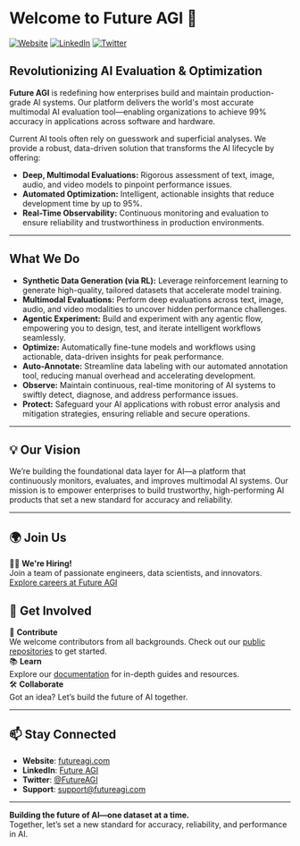 # Welcome to Future AGI 👋

[![Website](https://img.shields.io/website?url=https%3A%2F%2Ffutureagi.com)](https://futureagi.com)
[![LinkedIn](https://img.shields.io/badge/LinkedIn-Follow-blue)](https://linkedin.com/company/futureagi)
[![Twitter](https://img.shields.io/twitter/follow/futureagi?style=social)](https://twitter.com/futureagi_)


## Revolutionizing AI Evaluation & Optimization

**Future AGI** is redefining how enterprises build and maintain production-grade AI systems. Our platform delivers the world's most accurate multimodal AI evaluation tool—enabling organizations to achieve 99% accuracy in applications across software and hardware.

Current AI tools often rely on guesswork and superficial analyses. We provide a robust, data-driven solution that transforms the AI lifecycle by offering:

- **Deep, Multimodal Evaluations:** Rigorous assessment of text, image, audio, and video models to pinpoint performance issues.
- **Automated Optimization:** Intelligent, actionable insights that reduce development time by up to 95%.
- **Real-Time Observability:** Continuous monitoring and evaluation to ensure reliability and trustworthiness in production environments.


---

## What We Do

- **Synthetic Data Generation (via RL):** Leverage reinforcement learning to generate high-quality, tailored datasets that accelerate model training.
- **Multimodal Evaluations:** Perform deep evaluations across text, image, audio, and video modalities to uncover hidden performance challenges.
- **Agentic Experiment:** Build and experiment with any agentic flow, empowering you to design, test, and iterate intelligent workflows seamlessly.
- **Optimize:** Automatically fine-tune models and workflows using actionable, data-driven insights for peak performance.
- **Auto-Annotate:** Streamline data labeling with our automated annotation tool, reducing manual overhead and accelerating development.
- **Observe:** Maintain continuous, real-time monitoring of AI systems to swiftly detect, diagnose, and address performance issues.
- **Protect:** Safeguard your AI applications with robust error analysis and mitigation strategies, ensuring reliable and secure operations.


---

## 💡 Our Vision

We’re building the foundational data layer for AI—a platform that continuously monitors, evaluates, and improves multimodal AI systems. Our mission is to empower enterprises to build trustworthy, high-performing AI products that set a new standard for accuracy and reliability.


---

## 🌍 Join Us

👨‍💻 **We're Hiring!**  
Join a team of passionate engineers, data scientists, and innovators. [Explore careers at Future AGI](https://futureagi.com/careers)


## 🌟 Get Involved

🎉 **Contribute**  
We welcome contributors from all backgrounds. Check out our [public repositories](https://github.com/orgs/future-agi/repositories) to get started.  
📚 **Learn**  
Explore our [documentation](https://docs.futureagi.com) for in-depth guides and resources.  
🛠 **Collaborate**  
Got an idea? Let’s build the future of AI together.

---

## 📫 Stay Connected

- **Website**: [futureagi.com](https://futureagi.com)  
- **LinkedIn**: [Future AGI](https://linkedin.com/company/futureagi)  
- **Twitter**: [@FutureAGI](https://twitter.com/futureagi_)  
- **Support**: [support@futureagi.com](mailto:hello@futureagi.com)

---

**Building the future of AI—one dataset at a time.**  
Together, let’s set a new standard for accuracy, reliability, and performance in AI.

